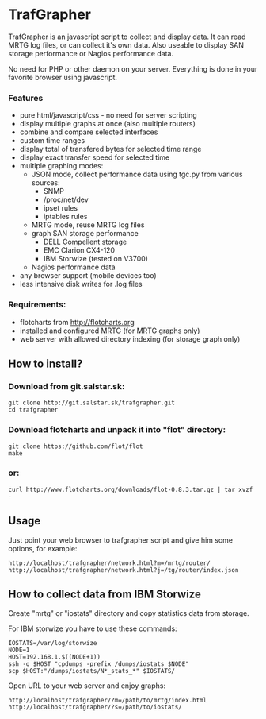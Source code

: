 TrafGrapher
===========

TrafGrapher is an javascript script to collect and display data.
It can read MRTG log files, or can collect it's own data.
Also useable to display SAN storage performance or Nagios performance data.

No need for PHP or other daemon on your server. Everything is done in your
favorite browser using javascript.

### Features

* pure html/javascript/css - no need for server scripting
* display multiple graphs at once (also multiple routers)
* combine and compare selected interfaces
* custom time ranges
* display total of transfered bytes for selected time range
* display exact transfer speed for selected time
* multiple graphing modes:
  * JSON mode, collect performance data using tgc.py from various sources:
     * SNMP
     * /proc/net/dev
     * ipset rules
     * iptables rules
  * MRTG mode, reuse MRTG log files
  * graph SAN storage performance
     * DELL Compellent storage
     * EMC Clarion CX4-120
     * IBM Storwize (tested on V3700)
  * Nagios performance data
* any browser support (mobile devices too)
* less intensive disk writes for .log files

### Requirements:

* flotcharts from http://flotcharts.org
* installed and configured MRTG (for MRTG graphs only)
* web server with allowed directory indexing (for storage graph only)

How to install?
---------------

### Download from git.salstar.sk:

```
git clone http://git.salstar.sk/trafgrapher.git
cd trafgrapher
```

### Download flotcharts and unpack it into "flot" directory:
```
git clone https://github.com/flot/flot
make
```
### or:
```
curl http://www.flotcharts.org/downloads/flot-0.8.3.tar.gz | tar xvzf -
```

Usage
-----

Just point your web browser to trafgrapher script and give him some options,
for example:

`http://localhost/trafgrapher/network.html?m=/mrtg/router/`  
`http://localhost/trafgrapher/network.html?j=/tg/router/index.json`

How to collect data from IBM Storwize
-------------------------------------

Create "mrtg" or "iostats" directory and copy statistics data from storage.

For IBM storwize you have to use these commands:
```
IOSTATS=/var/log/storwize
NODE=1
HOST=192.168.1.$((NODE+1))
ssh -q $HOST "cpdumps -prefix /dumps/iostats $NODE"
scp $HOST:"/dumps/iostats/N*_stats_*" $IOSTATS/
```
Open URL to your web server and enjoy graphs:
```
http://localhost/trafgrapher/?m=/path/to/mrtg/index.html
http://localhost/trafgrapher/?s=/path/to/iostats/
```
